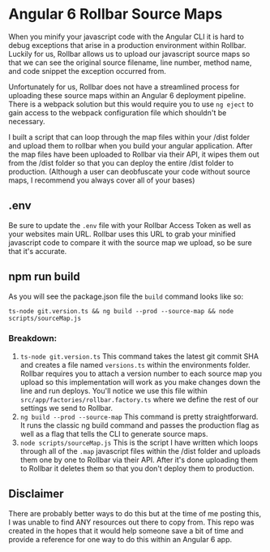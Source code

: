 # Angular 6 Rollbar Source Maps

When you minify your javascript code with the Angular CLI it is hard to debug exceptions that arise in a production environment within Rollbar.
Luckily for us, Rollbar allows us to upload our javascript source maps so that we can see the original source filename, line number, method name, and code snippet the exception occurred from.

Unfortunately for us, Rollbar does not have a streamlined process for uploading these source maps within an Angular 6 deployment pipeline. There is a webpack solution but this would require you to use `ng eject` to gain access to the webpack configuration file which shouldn't be necessary.

I built a script that can loop through the map files within your /dist folder and upload them to rollbar when you build your angular application. After the map files have been uploaded to Rollbar via their API, it wipes them out from the /dist folder so that you can deploy the entire /dist folder to production. (Although a user can deobfuscate your code without source maps, I recommend you always cover all of your bases)

## .env

Be sure to update the `.env` file with your Rollbar Access Token as well as your websites main URL. Rollbar uses this URL to grab your minified javascript code to compare it with the source map we upload, so be sure that it's accurate.

## npm run build

As you will see the package.json file the `build` command looks like so:
```
ts-node git.version.ts && ng build --prod --source-map && node scripts/sourceMap.js
```

### Breakdown:
1. `ts-node git.version.ts` This command takes the latest git commit SHA and creates a file named `versions.ts` within the environments folder. Rollbar requires you to attach a version number to each source map you upload so this implementation will work as you make changes down the line and run deploys. You'll notice we use this file within `src/app/factories/rollbar.factory.ts` where we define the rest of our settings we send to Rollbar.
2. `ng build --prod --source-map` This command is pretty straightforward. It runs the classic ng build command and passes the production flag as well as a flag that tells the CLI to generate source maps.
3. `node scripts/sourceMap.js` This is the script I have written which loops through all of the `.map` javascript files within the /dist folder and uploads them one by one to Rollbar via their API. After it's done uploading them to Rollbar it deletes them so that you don't deploy them to production.


## Disclaimer

There are probably better ways to do this but at the time of me posting this, I was unable to find ANY resources out there to copy from. This repo was created in the hopes that it would help someone save a bit of time and provide a reference for one way to do this within an Angular 6 app.
